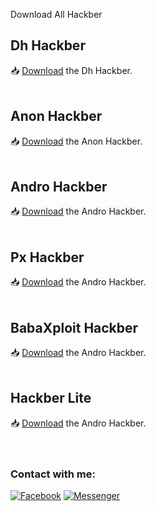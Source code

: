 <p>Download All Hackber

</p>

<h2>Dh Hackber</h2>
📥 <a href="https://github.com/darknethaxor/DH-HackBar/releases/download/v1.1/Latest.apk">Download</a> the Dh Hackber.
<br>
<br>
<h2>Anon Hackber</h2>
📥 <a href="https://github.com/H0rn3t-Sp1d3rs/All-Hacker/blob/main/AnonHackbar_v.1.4.apk?raw=true">Download</a> the Anon Hackber.
<br>
<br>
<h2>Andro Hackber</h2>
📥 <a href="https://github.com/H0rn3t-Sp1d3rs/All-Hacker/blob/main/Andro%20Hackbar.apk?raw=true">Download</a> the Andro Hackber.
<br>
<br>
<h2>Px Hackber</h2>
📥 <a href="">Download</a> the Andro Hackber.
<br><br>
<h2>BabaXploit Hackber</h2>
📥 <a href="https://github.com/H0rn3t-Sp1d3rs/All-Hacker/blob/main/BabaXploit%20HackBar.apk?raw=true">Download</a> the Andro Hackber.
<br><br>
<h2>Hackber Lite</h2>
📥 <a href="">Download</a> the Andro Hackber.
<br>
<br>
<br>
<h3 align="left">Contact with me:</h3>
<p align="left">
<a href="https://www.facebook.com/H0rn3t.Sp1d3rs"><img title="Facebook" src="https://img.shields.io/badge/Facebook-red?style=for-the-badge&logo=facebook"></a>
<a href="https://www.facebook.com/call.me.H0rn3t.Sp1d3rs"><img title="Messenger" src="https://img.shields.io/badge/Messenger-red?style=for-the-badge&logo=messenger"></a>

